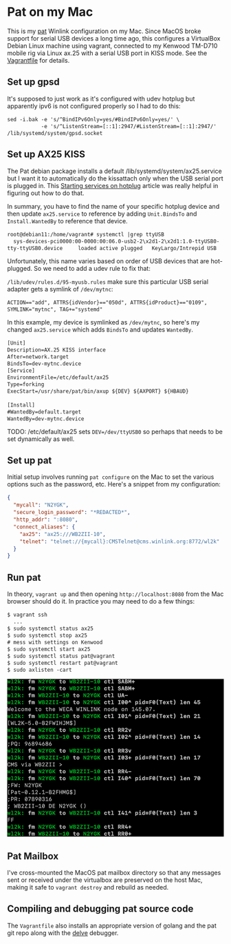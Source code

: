 # Pat on my Mac

This is my [pat](https://github.com/la5nta/pat) Winlink configuration on my Mac.
Since MacOS broke support for serial USB devices a long time ago, this configures a
VirtualBox Debian Linux machine using vagrant, connected to my Kenwood TM-D710 mobile
rig via Linux ax.25 with a serial USB port in KISS mode. See the [Vagrantfile](./Vagrantfile) for details.

## Set up gpsd

It's supposed to just work as it's configured with udev hotplug but apparently
ipv6 is not configured properly so I had to do this:

```
sed -i.bak -e 's/^BindIPv6Only=yes/#BindIPv6Only=yes/' \
           -e 's/^ListenStream=[::1]:2947/#ListenStream=[::1]:2947/' /lib/systemd/system/gpsd.socket
```

## Set up AX25 KISS

The Pat debian package installs a default /lib/systemd/system/ax25.service but I want it to automatically
do the kissattach only when the USB serial port is plugged in.
This [Starting services on hotplug](https://unrouted.io/systemd/2017/05/21/starting-services-on-hotplug/) article
was really helpful in figuring out how to do that.

In summary, you have to find the name of your specific hotplug device and then update `ax25.service` to reference by
adding `Unit.BindsTo` and `Install.WantedBy` to reference that device.

```
root@debian11:/home/vagrant# systemctl |grep ttyUSB
  sys-devices-pci0000:00-0000:00:06.0-usb2-2\x2d1-2\x2d1:1.0-ttyUSB0-tty-ttyUSB0.device     loaded active plugged   KeyLargo/Intrepid USB
```

Unfortunately, this name varies based on order of USB devices that are hot-plugged. So we need to add a udev
rule to fix that:

`/lib/udev/rules.d/95-myusb.rules` make sure this particular USB serial adapter gets a symlink of `/dev/mytnc`:

```
ACTION=="add", ATTRS{idVendor}=="050d", ATTRS{idProduct}=="0109", SYMLINK="mytnc", TAG+="systemd"
```

In this example, my device is symlinked as `/dev/mytnc`, so
here's my changed `ax25.service` which adds `BindsTo` and updates `WantedBy`.

```
[Unit]
Description=AX.25 KISS interface
After=network.target
BindsTo=dev-mytnc.device
[Service]
EnvironmentFile=/etc/default/ax25
Type=forking
ExecStart=/usr/share/pat/bin/axup ${DEV} ${AXPORT} ${HBAUD}

[Install]
#WantedBy=default.target
WantedBy=dev-mytnc.device
```

TODO: /etc/default/ax25 sets `DEV=/dev/ttyUSB0` so perhaps that needs to be set dynamically as well.

## Set up pat

Initial setup involves running `pat configure` on the Mac to set the various
options such as the password, etc.  Here's a snippet from my configuration:

```json
{
  "mycall": "N2YGK",
  "secure_login_password": "*REDACTED*",
  "http_addr": ":8080",
  "connect_aliases": {
    "ax25": "ax25:///WB2ZII-10",
    "telnet": "telnet://{mycall}:CMSTelnet@cms.winlink.org:8772/wl2k"
  }
}
```

## Run pat

In theory, `vagrant up` and then opening `http://localhost:8080` from the Mac
browser should do it. In practice you may need to do a few things:

```
$ vagrant ssh
  ...
$ sudo systemctl status ax25
$ sudo systemctl stop ax25
# mess with settings on Kenwood
$ sudo systemctl start ax25
$ sudo systemctl status pat@vagrant
$ sudo systemctl restart pat@vagrant
$ sudo axlisten -cart
```
![axlisten screen shot](./axlisten.png)

## Pat Mailbox

I've cross-mounted the MacOS pat mailbox directory so that any messages
sent or received under the virtualbox are preserved on the host Mac, making it safe
to `vagrant destroy` and rebuild as needed.

## Compiling and debugging pat source code

The `Vagrantfile` also installs an appropriate version of golang and the
pat git repo along with the [delve](github.com/go-delve/delve) debugger.








